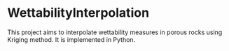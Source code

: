 # WettabilityInterpolation
This project aims to interpolate wettability measures in porous rocks using Kriging method. It is implemented in Python.
